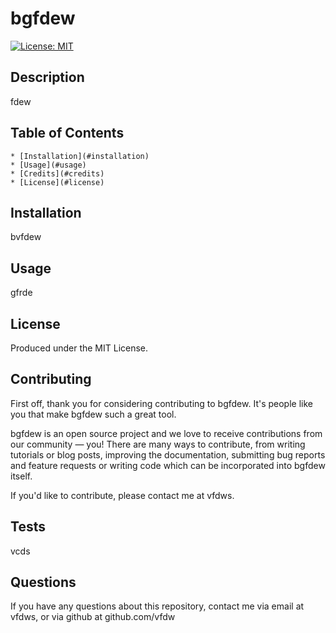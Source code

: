 # bgfdew

  [![License: MIT](https://img.shields.io/badge/License-MIT-yellow.svg)](https://opensource.org/licenses/MIT)

  ## Description
  fdew

  ## Table of Contents
    * [Installation](#installation)
    * [Usage](#usage)
    * [Credits](#credits)
    * [License](#license)
    
    

  ## Installation
  bvfdew

  ## Usage
  gfrde

  ## License
  Produced under the MIT License.

  ## Contributing
  First off, thank you for considering contributing to bgfdew. It's people like you that make bgfdew such a great tool.
    
  bgfdew is an open source project and we love to receive contributions from our community — you! There are many ways to contribute, from writing tutorials or blog posts, improving the documentation, submitting bug reports and feature requests or writing code which can be incorporated into bgfdew itself.
    
  If you'd like to contribute, please contact me at vfdws.

  ## Tests
  vcds

  ## Questions
  If you have any questions about this repository, contact me via email at vfdws, or via github at github.com/vfdw
